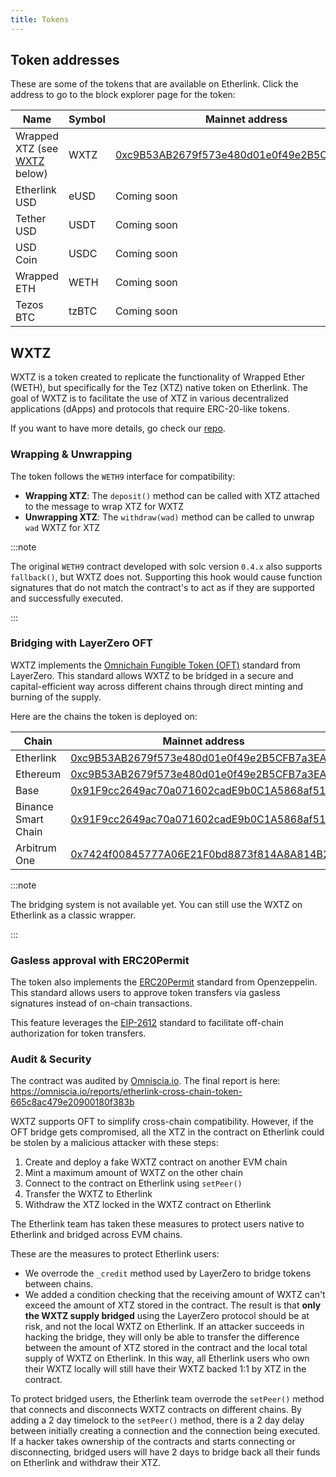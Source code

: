 ```yaml
---
title: Tokens
---
```


## Token addresses

These are some of the tokens that are available on Etherlink.
Click the address to go to the block explorer page for the token:

<table class="token_address_table">
<thead>
  <th>Name</th>
  <th>Symbol</th>
  <th>Mainnet address</th>
  <th>Ghostnet address</th>
</thead>
<tbody>
<tr>
  <td>Wrapped XTZ (see <a href="#wxtz">WXTZ</a> below)</td>
  <td>WXTZ</td>
  <td><a href="https://explorer.etherlink.com/token/0xc9B53AB2679f573e480d01e0f49e2B5CFB7a3EAb" target="_blank">0xc9B53AB2679f573e480d01e0f49e2B5CFB7a3EAb</a></td>
  <td><a href="https://testnet-explorer.etherlink.com/address/0xB1Ea698633d57705e93b0E40c1077d46CD6A51d8" target="_blank">0xB1Ea698633d57705e93b0E40c1077d46CD6A51d8</a></td>
</tr>
<tr>
  <td>Etherlink USD</td>
  <td>eUSD</td>
  <td>Coming soon</td>
  <td><a href="https://testnet-explorer.etherlink.com/address/0x1A71f491fb0Ef77F13F8f6d2a927dd4C969ECe4f" target="_blank">0x1A71f491fb0Ef77F13F8f6d2a927dd4C969ECe4f</a></td>
</tr>
<tr>
  <td>Tether USD</td>
  <td> USDT</td>
  <td>Coming soon</td>
  <td><a href="https://testnet-explorer.etherlink.com/address/0xD21B917D2f4a4a8E3D12892160BFFd8f4cd72d4F" target="_blank">0xD21B917D2f4a4a8E3D12892160BFFd8f4cd72d4F</a></td>
</tr>
<tr>
  <td>USD Coin</td>
  <td>USDC</td>
  <td>Coming soon</td>
  <td><a href="https://testnet-explorer.etherlink.com/address/0xa7c9092A5D2C3663B7C5F714dbA806d02d62B58a" target="_blank">0xa7c9092A5D2C3663B7C5F714dbA806d02d62B58a</a></td>
</tr>
<tr>
  <td>Wrapped ETH</td>
  <td>WETH</td>
  <td>Coming soon</td>
  <td><a href="https://testnet-explorer.etherlink.com/address/0x8DEF68408Bc96553003094180E5C90d9fe5b88C1" target="_blank">0x8DEF68408Bc96553003094180E5C90d9fe5b88C1</a></td>
</tr>
<tr>
  <td>Tezos BTC</td>
  <td>tzBTC</td>
  <td>Coming soon</td>
  <td><a href="https://testnet-explorer.etherlink.com/address/0x6bDE94725379334b469449f4CF49bCfc85ebFb27" target="_blank">0x6bDE94725379334b469449f4CF49bCfc85ebFb27</a></td>
</tr>
</tbody>
</table>

## WXTZ

WXTZ is a token created to replicate the functionality of Wrapped Ether (WETH), but specifically for the Tez (XTZ) native token on Etherlink.
The goal of WXTZ is to facilitate the use of XTZ in various decentralized applications (dApps) and protocols that require ERC-20-like tokens.

If you want to have more details, go check our [repo](https://github.com/etherlinkcom/token-deployments/tree/main).

### Wrapping & Unwrapping

The token follows the `WETH9` interface for compatibility:

- **Wrapping XTZ**: The `deposit()` method can be called with XTZ attached to the message to wrap XTZ for WXTZ
- **Unwrapping XTZ**: The `withdraw(wad)` method can be called to unwrap `wad` WXTZ for XTZ

:::note

The original `WETH9` contract developed with solc version `0.4.x` also supports `fallback()`, but WXTZ does not.
Supporting this hook would cause function signatures that do not match the contract's to act as if they are supported and successfully executed.

:::

### Bridging with LayerZero OFT

WXTZ implements the [Omnichain Fungible Token (OFT)](https://docs.layerzero.network/v2/developers/evm/oft/quickstart) standard from LayerZero.
This standard allows WXTZ to be bridged in a secure and capital-efficient way across different chains through direct minting and burning of the supply.

Here are the chains the token is deployed on:

<table class="token_address_table">
<thead>
  <th>Chain</th>
  <th>Mainnet address</th>
</thead>
<tbody>
<tr>
  <td>Etherlink</td>
  <td><a href="https://explorer.etherlink.com/address/0xc9B53AB2679f573e480d01e0f49e2B5CFB7a3EAb" target="_blank">0xc9B53AB2679f573e480d01e0f49e2B5CFB7a3EAb</a></td>
</tr>
<tr>
  <td>Ethereum</td>
  <td><a href="https://etherscan.io/address/0xc9b53ab2679f573e480d01e0f49e2b5cfb7a3eab" target="_blank">0xc9B53AB2679f573e480d01e0f49e2B5CFB7a3EAb</a></td>
</tr>
<tr>
  <td>Base</td>
  <td><a href="https://basescan.org/address/0x91f9cc2649ac70a071602cade9b0c1a5868af51d" target="_blank">0x91F9cc2649ac70a071602cadE9b0C1A5868af51D</a></td>
</tr>
<tr>
  <td>Binance Smart Chain</td>
  <td><a href="https://bscscan.com/address/0x91F9cc2649ac70a071602cadE9b0C1A5868af51D" target="_blank">0x91F9cc2649ac70a071602cadE9b0C1A5868af51D</a></td>
</tr>
<tr>
  <td>Arbitrum One</td>
  <td><a href="https://arbiscan.io/address/0x7424f00845777a06e21f0bd8873f814a8a814b2d" target="_blank">0x7424f00845777A06E21F0bd8873f814A8A814B2D</a></td>
</tr>
</tbody>
</table>

:::note

The bridging system is not available yet. You can still use the WXTZ on Etherlink as a classic wrapper.

:::

### Gasless approval with ERC20Permit

The token also implements the [ERC20Permit](https://docs.openzeppelin.com/contracts/5.x/api/token/erc20#ERC20Permit) standard from Openzeppelin.
This standard allows users to approve token transfers via gasless signatures instead of on-chain transactions.

This feature leverages the [EIP-2612](https://eips.ethereum.org/EIPS/eip-2612) standard to facilitate off-chain authorization for token transfers.

### Audit & Security

The contract was audited by [Omniscia.io](https://omniscia.io/).
The final report is here: https://omniscia.io/reports/etherlink-cross-chain-token-665c8ac479e20900180f383b

WXTZ supports OFT to simplify cross-chain compatibility.
However, if the OFT bridge gets compromised, all the XTZ in the contract on Etherlink could be stolen by a malicious attacker with these steps:

1. Create and deploy a fake WXTZ contract on another EVM chain
1. Mint a maximum amount of WXTZ on the other chain
1. Connect to the contract on Etherlink using `setPeer()`
1. Transfer the WXTZ to Etherlink
1. Withdraw the XTZ locked in the WXTZ contract on Etherlink

The Etherlink team has taken these measures to protect users native to Etherlink and bridged across EVM chains.

These are the measures to protect Etherlink users:

- We overrode the `_credit` method used by LayerZero to bridge tokens between chains.
- We added a condition checking that the receiving amount of WXTZ can't exceed the amount of XTZ stored in the contract.
The result is that **only the WXTZ supply bridged** using the LayerZero protocol should be at risk, and not the local WXTZ on Etherlink.
If an attacker succeeds in hacking the bridge, they will only be able to transfer the difference between the amount of XTZ stored in the contract and the local total supply of WXTZ on Etherlink.
In this way, all Etherlink users who own their WXTZ locally will still have their WXTZ backed 1:1 by XTZ in the contract.

To protect bridged users, the Etherlink team overrode the `setPeer()` method that connects and disconnects WXTZ contracts on different chains.
By adding a 2 day timelock to the `setPeer()` method, there is a 2 day delay between initially creating a connection and the connection being executed.
If a hacker takes ownership of the contracts and starts connecting or disconnecting, bridged users will have 2 days to bridge back all their funds on Etherlink and withdraw their XTZ.
